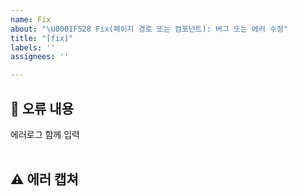```yaml
---
name: Fix
about: "\U0001F528 Fix(페이지 경로 또는 컴포넌트): 버그 또는 에러 수정"
title: "[fix]"
labels: ''
assignees: ''

---
```


## 🤔 오류 내용

에러로그 함께 입력  
<br>

## ⚠ 에러 캡쳐

<br>
